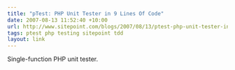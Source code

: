 ```yaml
---
title: "pTest: PHP Unit Tester in 9 Lines Of Code"
date: 2007-08-13 11:52:40 +10:00
url: http://www.sitepoint.com/blogs/2007/08/13/ptest-php-unit-tester-in-9-lines-of-code/
tags: ptest php testing sitepoint tdd
layout: link
---
```

Single-function PHP unit tester.
